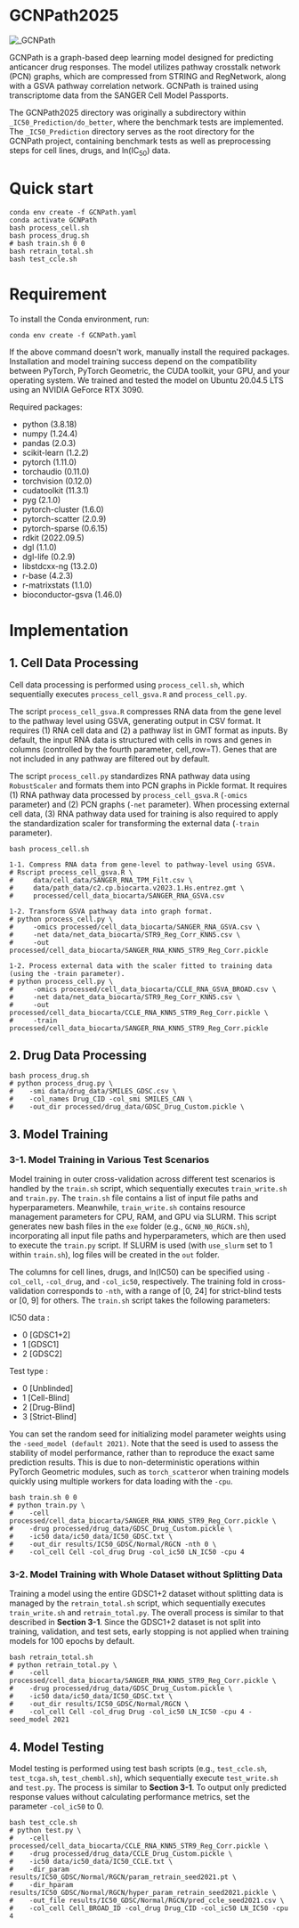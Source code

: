 # GCNPath2025

![_GCNPath](https://github.com/user-attachments/assets/13d9a4da-4efa-4548-bec6-91459141d176)

GCNPath is a graph-based deep learning model designed for predicting anticancer drug responses. The model utilizes pathway crosstalk network (PCN) graphs, which are compressed from STRING and RegNetwork, along with a GSVA pathway correlation network. GCNPath is trained using transcriptome data from the SANGER Cell Model Passports.

The GCNPath2025 directory was originally a subdirectory within ```_IC50_Prediction/do_better```, where the benchmark tests are implemented. The ```_IC50_Prediction``` directory serves as the root directory for the GCNPath project, containing benchmark tests as well as preprocessing steps for cell lines, drugs, and ln(IC<sub>50</sub>) data.

# Quick start
```
conda env create -f GCNPath.yaml
conda activate GCNPath
bash process_cell.sh
bash process_drug.sh
# bash train.sh 0 0
bash retrain_total.sh
bash test_ccle.sh
```

# Requirement
To install the Conda environment, run:
```
conda env create -f GCNPath.yaml
```

If the above command doesn't work, manually install the required packages. Installation and model training success depend on the compatibility between PyTorch, PyTorch Geometric, the CUDA toolkit, your GPU, and your operating system. We trained and tested the model on Ubuntu 20.04.5 LTS using an NVIDIA GeForce RTX 3090.

Required packages:
* python (3.8.18)
* numpy (1.24.4)
* pandas (2.0.3)
* scikit-learn (1.2.2)
* pytorch (1.11.0)
* torchaudio (0.11.0)
* torchvision (0.12.0)
* cudatoolkit (11.3.1)
* pyg (2.1.0)
* pytorch-cluster (1.6.0)
* pytorch-scatter (2.0.9)
* pytorch-sparse (0.6.15)
* rdkit (2022.09.5)
* dgl (1.1.0)
* dgl-life (0.2.9)
* libstdcxx-ng (13.2.0)
* r-base (4.2.3)
* r-matrixstats (1.1.0)
* bioconductor-gsva (1.46.0)

# Implementation

## 1. Cell Data Processing
Cell data processing is performed using ```process_cell.sh```, which sequentially executes ```process_cell_gsva.R``` and ```process_cell.py```.

The script ```process_cell_gsva.R``` compresses RNA data from the gene level to the pathway level using GSVA, generating output in CSV format. It requires (1) RNA cell data and (2) a pathway list in GMT format as inputs. By default, the input RNA data is structured with cells in rows and genes in columns (controlled by the fourth parameter, cell_row=T). Genes that are not included in any pathway are filtered out by default.

The script ```process_cell.py``` standardizes RNA pathway data using ```RobustScaler``` and formats them into PCN graphs in Pickle format. It requires (1) RNA pathway data processed by ```process_cell_gsva.R``` (```-omics``` parameter) and (2) PCN graphs (```-net``` parameter). When processing external cell data, (3) RNA pathway data used for training is also required to apply the standardization scaler for transforming the external data (```-train``` parameter).

```
bash process_cell.sh

1-1. Compress RNA data from gene-level to pathway-level using GSVA.
# Rscript process_cell_gsva.R \
#     data/cell_data/SANGER_RNA_TPM_Filt.csv \
#     data/path_data/c2.cp.biocarta.v2023.1.Hs.entrez.gmt \
#     processed/cell_data_biocarta/SANGER_RNA_GSVA.csv

1-2. Transform GSVA pathway data into graph format.
# python process_cell.py \
#     -omics processed/cell_data_biocarta/SANGER_RNA_GSVA.csv \
#     -net data/net_data_biocarta/STR9_Reg_Corr_KNN5.csv \
#     -out processed/cell_data_biocarta/SANGER_RNA_KNN5_STR9_Reg_Corr.pickle

1-2. Process external data with the scaler fitted to training data (using the -train parameter).
# python process_cell.py \
#     -omics processed/cell_data_biocarta/CCLE_RNA_GSVA_BROAD.csv \
#     -net data/net_data_biocarta/STR9_Reg_Corr_KNN5.csv \
#     -out processed/cell_data_biocarta/CCLE_RNA_KNN5_STR9_Reg_Corr.pickle \
#     -train processed/cell_data_biocarta/SANGER_RNA_KNN5_STR9_Reg_Corr.pickle
```

## 2. Drug Data Processing
```
bash process_drug.sh
# python process_drug.py \
#    -smi data/drug_data/SMILES_GDSC.csv \
#    -col_names Drug_CID -col_smi SMILES_CAN \
#    -out_dir processed/drug_data/GDSC_Drug_Custom.pickle \
```

## 3. Model Training

### 3-1. Model Training in Various Test Scenarios
Model training in outer cross-validation across different test scenarios is handled by the ```train.sh``` script, which sequentially executes ```train_write.sh``` and ```train.py```. The ```train.sh``` file contains a list of input file paths and hyperparameters. Meanwhile, ```train_write.sh``` contains resource management parameters for CPU, RAM, and GPU via SLURM. This script generates new bash files in the ```exe``` folder (e.g., ```GCN0_N0_RGCN.sh```), incorporating all input file paths and hyperparameters, which are then used to execute the ```train.py``` script. If SLURM is used (with ```use_slurm``` set to 1 within ```train.sh```), log files will be created in the ```out``` folder.

The columns for cell lines, drugs, and ln(IC</sub>50</sub>) can be specified using ```-col_cell```, ```-col_drug```, and ```-col_ic50```, respectively. The training fold in cross-validation corresponds to ```-nth```, with a range of [0, 24] for strict-blind tests or [0, 9] for others. The ```train.sh``` script takes the following parameters:

IC</sub>50</sub> data : 
* 0 [GDSC1+2]
* 1 [GDSC1]
* 2 [GDSC2]

Test type : 
* 0 [Unblinded]
* 1 [Cell-Blind]
* 2 [Drug-Blind]
* 3 [Strict-Blind]

You can set the random seed for initializing model parameter weights using the ```-seed_model (default 2021)```. Note that the seed is used to assess the stability of model performance, rather than to reproduce the exact same prediction results. This is due to non-deterministic operations within PyTorch Geometric modules, such as ```torch_scatter```or when training models quickly using multiple workers for data loading with the ```-cpu```.

```
bash train.sh 0 0
# python train.py \
#    -cell processed/cell_data_biocarta/SANGER_RNA_KNN5_STR9_Reg_Corr.pickle \
#    -drug processed/drug_data/GDSC_Drug_Custom.pickle \
#    -ic50 data/ic50_data/IC50_GDSC.txt \
#    -out_dir results/IC50_GDSC/Normal/RGCN -nth 0 \
#    -col_cell Cell -col_drug Drug -col_ic50 LN_IC50 -cpu 4
```

### 3-2. Model Training with Whole Dataset without Splitting Data
Training a model using the entire GDSC1+2 dataset without splitting data is managed by the ```retrain_total.sh``` script, which sequentially executes ```train_write.sh``` and ```retrain_total.py```. The overall process is similar to that described in **Section 3-1**. Since the GDSC1+2 dataset is not split into training, validation, and test sets, early stopping is not applied when training models for 100 epochs by default.

```
bash retrain_total.sh
# python retrain_total.py \
#    -cell processed/cell_data_biocarta/SANGER_RNA_KNN5_STR9_Reg_Corr.pickle \
#    -drug processed/drug_data/GDSC_Drug_Custom.pickle \
#    -ic50 data/ic50_data/IC50_GDSC.txt \
#    -out_dir results/IC50_GDSC/Normal/RGCN \
#    -col_cell Cell -col_drug Drug -col_ic50 LN_IC50 -cpu 4 -seed_model 2021
```

## 4. Model Testing
Model testing is performed using test bash scripts (e.g., ```test_ccle.sh```, ```test_tcga.sh```, ```test_chembl.sh```), which sequentially execute ```test_write.sh``` and ```test.py```. The process is similar to **Section 3-1**. To output only predicted response values without calculating performance metrics, set the parameter ```-col_ic50``` to 0.

```
bash test_ccle.sh
# python test.py \
#    -cell processed/cell_data_biocarta/CCLE_RNA_KNN5_STR9_Reg_Corr.pickle \
#    -drug processed/drug_data/CCLE_Drug_Custom.pickle \
#    -ic50 data/ic50_data/IC50_CCLE.txt \
#    -dir_param results/IC50_GDSC/Normal/RGCN/param_retrain_seed2021.pt \
#    -dir_hparam results/IC50_GDSC/Normal/RGCN/hyper_param_retrain_seed2021.pickle \
#    -out_file results/IC50_GDSC/Normal/RGCN/pred_ccle_seed2021.csv \
#    -col_cell Cell_BROAD_ID -col_drug Drug_CID -col_ic50 LN_IC50 -cpu 4
```
